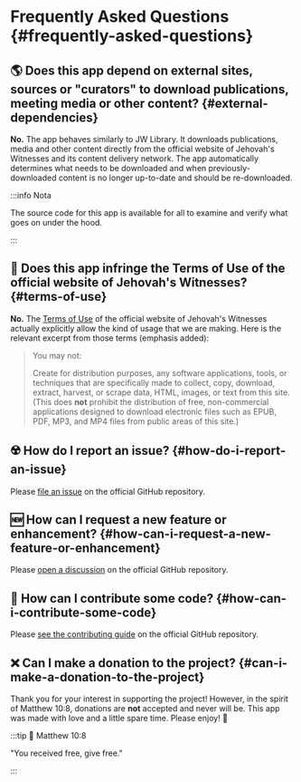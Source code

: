 # Frequently Asked Questions {#frequently-asked-questions}

## :earth_americas: Does this app depend on external sites, sources or "curators" to download publications, meeting media or other content? {#external-dependencies}

**No.** The app behaves similarly to JW Library. It downloads publications, media and other content directly from the official website of Jehovah's Witnesses and its content delivery network. The app automatically determines what needs to be downloaded and when previously-downloaded content is no longer up-to-date and should be re-downloaded.

:::info Nota

The source code for this app is available for all to examine and verify what goes on under the hood.

:::

## :thinking: Does this app infringe the Terms of Use of the official website of Jehovah's Witnesses? {#terms-of-use}

**No.** The [Terms of Use](https://www.jw.org/finder?docid=1011511\\\&prefer=content) of the official website of Jehovah's Witnesses actually explicitly allow the kind of usage that we are making. Here is the relevant excerpt from those terms (emphasis added):

> You may not:
>
> Create for distribution purposes, any software applications, tools, or techniques that are specifically made to collect, copy, download, extract, harvest, or scrape data, HTML, images, or text from this site. (This does **not** prohibit the distribution of free, non-commercial applications designed to download electronic files such as EPUB, PDF, MP3, and MP4 files from public areas of this site.)

## :radioactive: How do I report an issue? {#how-do-i-report-an-issue}

Please [file an issue](https://github.com/sircharlo/meeting-media-manager/issues) on the official GitHub repository.

## :new: How can I request a new feature or enhancement? {#how-can-i-request-a-new-feature-or-enhancement}

Please [open a discussion](https://github.com/sircharlo/meeting-media-manager/discussions) on the official GitHub repository.

## :handshake: How can I contribute some code? {#how-can-i-contribute-some-code}

Please [see the contributing guide](https://github.com/sircharlo/meeting-media-manager/blob/master/CONTRIBUTING.md) on the official GitHub repository.

## :x: Can I make a donation to the project? {#can-i-make-a-donation-to-the-project}

Thank you for your interest in supporting the project! However, in the spirit of Matthew 10:8, donations are **not** accepted and never will be. This app was made with love and a little spare time. Please enjoy! :tada:

:::tip :book: Matthew 10:8

"You received free, give free."

:::
